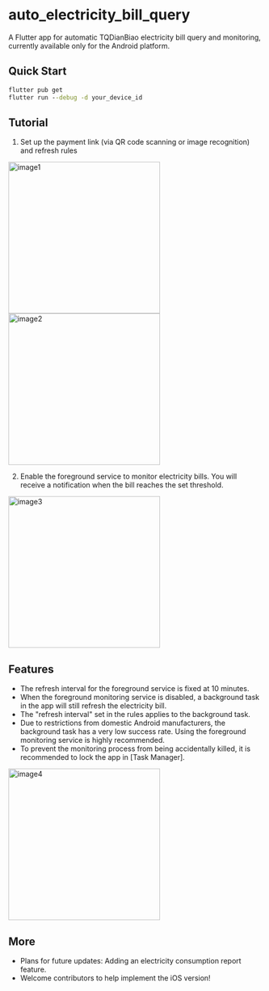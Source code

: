 # auto_electricity_bill_query

A Flutter app for automatic TQDianBiao electricity bill query and monitoring, currently available only for the Android platform.

## Quick Start
```cmd
flutter pub get
flutter run --debug -d your_device_id
```

## Tutorial
1. Set up the payment link (via QR code scanning or image recognition) and refresh rules
<img src="https://github.com/user-attachments/assets/a40226d5-0d11-4a40-b579-2c0f9294b9ef" width='300' alt="image1" />
<img src='https://github.com/user-attachments/assets/6bc7d31d-7f4b-4549-bbdf-7390b73d0062' width='300' alt='image2' />

2. Enable the foreground service to monitor electricity bills. You will receive a notification when the bill reaches the set threshold.
<img src="https://github.com/user-attachments/assets/fbd3214a-f141-44b6-b44d-742f4e6e029a" width="300" alt="image3" />

## Features
- The refresh interval for the foreground service is fixed at 10 minutes.
- When the foreground monitoring service is disabled, a background task in the app will still refresh the electricity bill.
- The "refresh interval" set in the rules applies to the background task.
- Due to restrictions from domestic Android manufacturers, the background task has a very low success rate. Using the foreground monitoring service is highly recommended.
- To prevent the monitoring process from being accidentally killed, it is recommended to lock the app in [Task Manager].
<img src='https://github.com/user-attachments/assets/57447f06-e2d4-480b-b8bb-94f0e47092df' width='300' alt='image4' />

## More
- Plans for future updates: Adding an electricity consumption report feature.
- Welcome contributors to help implement the iOS version!
